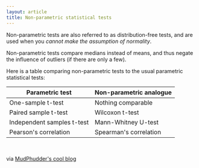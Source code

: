 ```yaml
---
layout: article
title: Non-parametric statistical tests
---
```


Non-parametric tests are also referred to as distribution-free tests, and are used when you *cannot make the assumption of normality*.

Non-parametric tests compare medians instead of means, and thus negate the influence of outliers (if there are only a few).

Here is a table comparing non-parametric tests to the usual parametric statistical tests:

| Parametric test 						|	Non-parametric analogue	|
|---|---|
| One-sample t-test 					| Nothing comparable			|
| Paired sample t-test 				| Wilcoxon t-test 				|
| Independent samples t-test 	| Mann-Whitney U-test 		|
| Pearson's correlation				| Spearman's correlation	|

<br>

via [MudPhudder's cool blog](http://www.mudphudder.com/2009/01/non-parametric-statistical-tests/)
